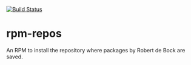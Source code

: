 [![Build Status](https://travis-ci.org/robertdebock/rpm-repos-el7.svg?branch=master)](https://travis-ci.org/robertdebock/rpm-repos-el7)

# rpm-repos
An RPM to install the repository where packages by Robert de Bock are saved.
